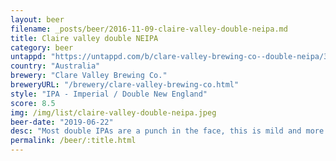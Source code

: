 ```yaml
---
layout: beer
filename: _posts/beer/2016-11-09-claire-valley-double-neipa.md
title: Claire valley double NEIPA
category: beer
untappd: "https://untappd.com/b/clare-valley-brewing-co--double-neipa/3220077"
country: "Australia"
brewery: "Clare Valley Brewing Co."
breweryURL: "/brewery/clare-valley-brewing-co.html"
style: "IPA - Imperial / Double New England"
score: 8.5
img: /img/list/claire-valley-double-neipa.jpeg
beer-date: "2019-06-22"
desc: "Most double IPAs are a punch in the face, this is mild and more malt driven. Rich and deep with no lasting flavours. Maybe the most dangerous beer I’ve had. Without knowing what it was you could just keep knocking these down"
permalink: /beer/:title.html
---
```

